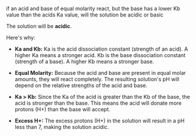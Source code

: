 if an acid and base of equal molarity react, but the base has a lower Kb value than the acids Ka value, will the solution be acidic or basic


The solution will be **acidic**.

Here's why:

*   **Ka and Kb:** Ka is the acid dissociation constant (strength of an acid). A higher Ka means a stronger acid. Kb is the base dissociation constant (strength of a base). A higher Kb means a stronger base.

*   **Equal Molarity:** Because the acid and base are present in equal molar amounts, they will react completely. The resulting solution's pH will depend on the relative strengths of the acid and base.

*   **Ka > Kb:** Since the Ka of the acid is greater than the Kb of the base, the acid is stronger than the base. This means the acid will donate more protons (H+) than the base will accept.

*   **Excess H+:** The excess protons (H+) in the solution will result in a pH less than 7, making the solution acidic.
